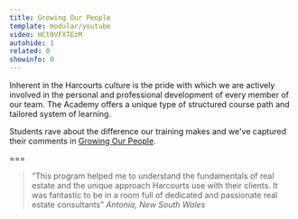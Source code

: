 ```yaml
---
title: Growing Our People
template: modular/youtube
video: HCt0VFXTEzM
autohide: 1
related: 0
showinfo: 0
---
```


Inherent in the Harcourts culture is the pride with which we are actively involved in the personal and professional development of every member of our team. The Academy offers a unique type of structured course path and tailored system of learning.

Students rave about the difference our training makes and we've captured their comments in [Growing Our People](Harcourts_Academy_Growing_Our_People.pdf). 

===

> “This program helped me to understand the fundamentals of real estate and the unique approach Harcourts use with their clients. It was fantastic to be in a room full of dedicated and passionate real estate consultants”
> <cite>Antonia, New South Wales</cite>